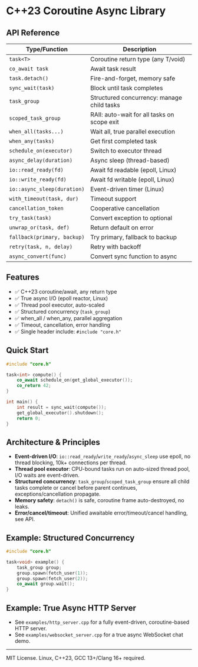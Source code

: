 # C++23 Coroutine Async Library

## API Reference

| Type/Function                | Description                                      |
|------------------------------|--------------------------------------------------|
| `task<T>`                    | Coroutine return type (any T/void)               |
| `co_await task`              | Await task result                                |
| `task.detach()`              | Fire-and-forget, memory safe                     |
| `sync_wait(task)`            | Block until task completes                       |
| `task_group`                 | Structured concurrency: manage child tasks       |
| `scoped_task_group`          | RAII: auto-wait for all tasks on scope exit      |
| `when_all(tasks...)`         | Wait all, true parallel execution                |
| `when_any(tasks)`            | Get first completed task                         |
| `schedule_on(executor)`      | Switch to executor thread                        |
| `async_delay(duration)`      | Async sleep (thread-based)                       |
| `io::read_ready(fd)`         | Await fd readable (epoll, Linux)                 |
| `io::write_ready(fd)`        | Await fd writable (epoll, Linux)                 |
| `io::async_sleep(duration)`  | Event-driven timer (Linux)                       |
| `with_timeout(task, dur)`    | Timeout support                                  |
| `cancellation_token`         | Cooperative cancellation                         |
| `try_task(task)`             | Convert exception to optional<T>                 |
| `unwrap_or(task, def)`       | Return default on error                          |
| `fallback(primary, backup)`  | Try primary, fallback to backup                  |
| `retry(task, n, delay)`      | Retry with backoff                               |
| `async_convert(func)`        | Convert sync function to async                   |

## Features

- ✅ C++23 coroutine/await, any return type
- ✅ True async I/O (epoll reactor, Linux)
- ✅ Thread pool executor, auto-scaled
- ✅ Structured concurrency (`task_group`)
- ✅ when_all / when_any, parallel aggregation
- ✅ Timeout, cancellation, error handling
- ✅ Single header include: `#include "core.h"`

## Quick Start

```cpp
#include "core.h"

task<int> compute() {
    co_await schedule_on(get_global_executor());
    co_return 42;
}

int main() {
    int result = sync_wait(compute());
    get_global_executor().shutdown();
    return 0;
}
```

## Architecture & Principles

- **Event-driven I/O**: `io::read_ready`/`write_ready`/`async_sleep` use epoll, no thread blocking, 10k+ connections per thread.
- **Thread pool executor**: CPU-bound tasks run on auto-sized thread pool, I/O waits are event-driven.
- **Structured concurrency**: `task_group`/`scoped_task_group` ensure all child tasks complete or cancel before parent continues, exceptions/cancellation propagate.
- **Memory safety**: `detach()` is safe, coroutine frame auto-destroyed, no leaks.
- **Error/cancel/timeout**: Unified awaitable error/timeout/cancel handling, see API.

## Example: Structured Concurrency

```cpp
#include "core.h"

task<void> example() {
    task_group group;
    group.spawn(fetch_user(1));
    group.spawn(fetch_user(2));
    co_await group.wait();
}
```

## Example: True Async HTTP Server

- See `examples/http_server.cpp` for a fully event-driven, coroutine-based HTTP server.
- See `examples/websocket_server.cpp` for a true async WebSocket chat demo.

---
MIT License. Linux, C++23, GCC 13+/Clang 16+ required.
